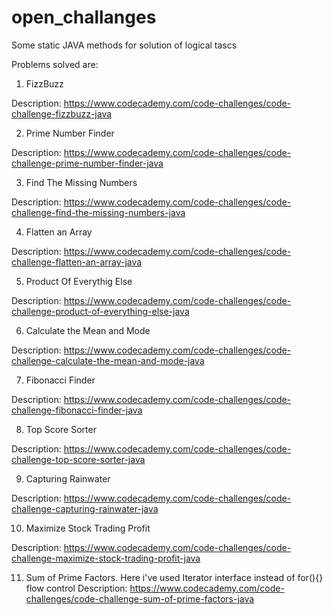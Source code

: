# open_challanges
Some static JAVA methods for solution of logical tascs

Problems solved are:
1. FizzBuzz
  
  Description: https://www.codecademy.com/code-challenges/code-challenge-fizzbuzz-java

2. Prime Number Finder
  
  Description: https://www.codecademy.com/code-challenges/code-challenge-prime-number-finder-java

3. Find The Missing Numbers 
  
  Description: https://www.codecademy.com/code-challenges/code-challenge-find-the-missing-numbers-java

4. Flatten an Array
  
  Description: https://www.codecademy.com/code-challenges/code-challenge-flatten-an-array-java

5. Product Of Everythig Else
  
  Description: https://www.codecademy.com/code-challenges/code-challenge-product-of-everything-else-java
  
6. Calculate the Mean and Mode
  
  Description: https://www.codecademy.com/code-challenges/code-challenge-calculate-the-mean-and-mode-java
  
7. Fibonacci Finder
  
  Description: https://www.codecademy.com/code-challenges/code-challenge-fibonacci-finder-java

8. Top Score Sorter
  
  Description: https://www.codecademy.com/code-challenges/code-challenge-top-score-sorter-java
  
9. Capturing Rainwater

  Description: https://www.codecademy.com/code-challenges/code-challenge-capturing-rainwater-java

10. Maximize Stock Trading Profit 
  
  Description: https://www.codecademy.com/code-challenges/code-challenge-maximize-stock-trading-profit-java

11. Sum of Prime Factors. Here i've used Iterator interface instead of for(){} flow control
  Description: https://www.codecademy.com/code-challenges/code-challenge-sum-of-prime-factors-java

